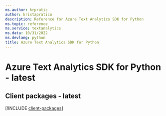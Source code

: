 ```yaml
---
ms.author: krpratic
author: kristapratico
description: Reference for Azure Text Analytics SDK for Python
ms.topic: reference
ms.service: textanalytics
ms.data: 10/31/2022
ms.devlang: python
title: Azure Text Analytics SDK for Python
---
```

# Azure Text Analytics SDK for Python - latest

## Client packages - latest
[!INCLUDE [client-packages](text-analytics-client-index.md)]